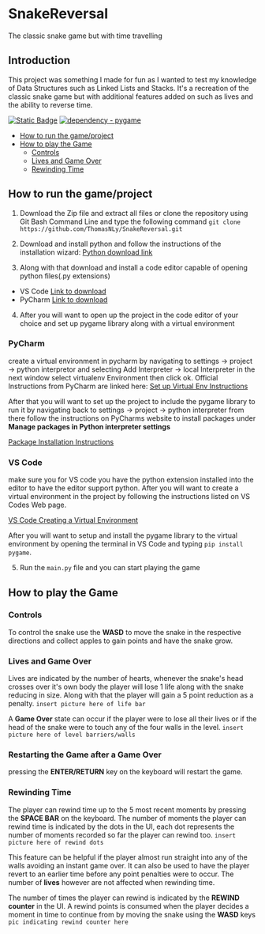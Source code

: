 # SnakeReversal
 The classic snake game but with time travelling
## Introduction
This project was something I made for fun as I wanted to test my knowledge of Data Structures such as Linked Lists and 
Stacks. It's a recreation of the classic snake game but with additional features added on such as lives and the ability
to reverse time.

[![Static Badge](https://img.shields.io/badge/python-3.10%2B-blue?link=https%3A%2F%2Fwww.python.org%2Fdownloads%2Frelease%2Fpython-3107%2F)](https://www.python.org/downloads/release/python-3107)
[![dependency - pygame](https://img.shields.io/badge/dependency-pygame-blue?logo=pygame&logoColor=white)](https://pypi.org/project/pygame)

- [How to run the game/project](#how-to-run-the-gameproject)
- [How to play the Game](#how-to-play-the-game)
  - [Controls](#controls)
  - [Lives and Game Over](#lives-and-game-over)
  - [Rewinding Time](#rewinding-time)


## How to run the game/project
1. Download the Zip file and extract all files or clone the repository using Git Bash Command Line and type the following command 
`git clone https://github.com/ThomasNLy/SnakeReversal.git`
2. Download and install python and follow the instructions of the installation wizard: 
[Python download link](https://www.python.org/downloads/)

3. Along with that download and install a code editor capable of opening python files(.py extensions)
- VS Code [Link to download](https://code.visualstudio.com/download)
- PyCharm [Link to download](https://www.jetbrains.com/pycharm/download/?section=windows)

4. After you will want to open up the project in the code editor of your choice and set up pygame library along with a virtual environment
### PyCharm
create a virtual environment in pycharm by navigating to settings -> project -> python interpretor and 
selecting Add Interpreter -> local Interpreter
in the next window select virtualenv Environment then click ok.
Official Instructions from PyCharm are linked here: [Set up Virtual Env Instructions](https://www.jetbrains.com/help/pycharm/creating-virtual-environment.html#python_create_virtual_env)

After that you will want to set up the project to include the pygame library to run it
by navigating back to settings -> project -> python interpreter from there follow the instructions on PyCharms website to install packages under **Manage packages in Python interpreter settings** 

[Package Installation Instructions](https://www.jetbrains.com/help/pycharm/installing-uninstalling-and-upgrading-packages.html#interpreter-settings)
 
### VS Code
make sure you for VS code you have the python extension installed into the editor to have the editor support python. After you will want to create a virtual environment in the project by 
following the instructions listed on VS Codes Web page.

[VS Code Creating a Virtual Environment](https://code.visualstudio.com/docs/python/environments)

After you will want to setup and install the pygame library to the virtual environment by opening the terminal in VS Code and typing 
`pip install pygame`.

5. Run the `main.py` file and you can start playing the game

## How to play the Game
### Controls
To control the snake use the **WASD** to move the snake in the respective directions and collect apples to gain points and have the snake grow.

### Lives and Game Over
Lives are indicated by the number of hearts, whenever the snake's head crosses over it's own body the player will
lose 1 life along with the snake reducing in size. Along with that the player will gain a 5 point reduction as a penalty.
`insert picture here of life bar`

A **Game Over** state can occur if the player were to lose all their lives or if the head of the snake were to touch any of the
four walls in the level.
`insert picture here of level barriers/walls`

### Restarting the Game after a Game Over
pressing the **ENTER/RETURN** key on the keyboard will restart the game.
### Rewinding Time
The player can rewind time up to the 5 most recent moments by pressing the **SPACE BAR** on the keyboard. The number of 
moments the player can rewind time is indicated by the dots in the UI, each dot represents the number of moments recorded
so far the player can rewind too.
`insert picture here of rewind dots`

This feature can be helpful if the player almost run straight into any of the walls avoiding an instant game over. It can also be
used to have the player revert to an earlier time before any point penalties were to occur. The number of **lives** however 
are not affected when rewinding time.

The number of times the player can rewind is indicated by the **REWIND counter** in the UI. A rewind points is consumed
when the player decides a moment in time to continue from by moving the snake using the **WASD** keys
`pic indicating rewind counter here`




